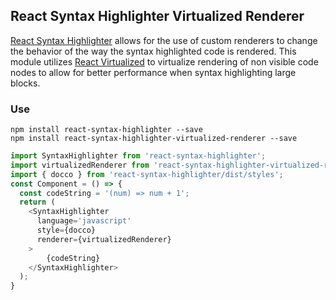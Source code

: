 ## React Syntax Highlighter Virtualized Renderer

<a href='https://github.com/conorhastings/react-syntax-highlighter'>React Syntax Highlighter</a> allows for the use of custom renderers to change the behavior of the way the syntax highlighted code is rendered. This module utilizes <a href="https://github.com/bvaughn/react-virtualized">React Virtualized</a> to virtualize rendering of non visible code nodes to allow for better performance when syntax highlighting large blocks. 

### Use

```shell
npm install react-syntax-highlighter --save
npm install react-syntax-highlighter-virtualized-renderer --save
```

```js
import SyntaxHighlighter from 'react-syntax-highlighter';
import virtualizedRenderer from 'react-syntax-highlighter-virtualized-renderer'; 
import { docco } from 'react-syntax-highlighter/dist/styles';
const Component = () => {
  const codeString = '(num) => num + 1';
  return (
	<SyntaxHighlighter 
	  language='javascript' 
	  style={docco}
	  renderer={virtualizedRenderer}
  	>
  		{codeString}
  	</SyntaxHighlighter> 
  );
}
```

